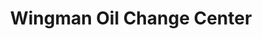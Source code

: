 ---
title: "Wingman Oil Change Center"
url: /marble-falls/wingman-oil-change-center/
shop: Autowerkstatt
---